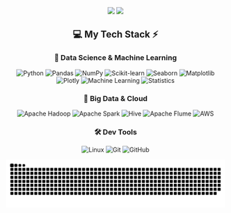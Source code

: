 <div align="center">
  <img src="https://github-readme-stats.vercel.app/api?username=AJSuryaA&theme=aura&hide_border=true&include_all_commits=true&count_private=true" width="55%" />
  <img src="https://github-readme-stats.vercel.app/api/top-langs/?username=AJSuryaA&theme=aura&hide_border=true&include_all_commits=true&count_private=true&layout=compact" width="36%" /> </br>
</div>
<div align="center">

## 💻 My Tech Stack ⚡

### 🚀 Data Science & Machine Learning  
![Python](https://img.shields.io/badge/Python-%233776AB.svg?style=for-the-badge&logo=python&logoColor=white)
![Pandas](https://img.shields.io/badge/Pandas-%23150458.svg?style=for-the-badge&logo=pandas&logoColor=white)
![NumPy](https://img.shields.io/badge/NumPy-%23013243.svg?style=for-the-badge&logo=numpy&logoColor=white)
![Scikit-learn](https://img.shields.io/badge/Scikit--learn-F7931E.svg?style=for-the-badge&logo=scikit-learn&logoColor=white)
![Seaborn](https://img.shields.io/badge/Seaborn-3776AB.svg?style=for-the-badge&logoColor=white)
![Matplotlib](https://img.shields.io/badge/Matplotlib-11557C.svg?style=for-the-badge&logo=matplotlib&logoColor=white)
![Plotly](https://img.shields.io/badge/Plotly-3F4F75.svg?style=for-the-badge&logo=plotly&logoColor=white)
![Machine Learning](https://img.shields.io/badge/Machine%20Learning-009688.svg?style=for-the-badge&logo=fastapi&logoColor=white)
![Statistics](https://img.shields.io/badge/Statistics-FF5722.svg?style=for-the-badge&logo=rstudio&logoColor=white)

### 💾 Big Data & Cloud  
![Apache Hadoop](https://img.shields.io/badge/Hadoop-66CCFF.svg?style=for-the-badge&logo=apache&logoColor=black)
![Apache Spark](https://img.shields.io/badge/Spark-FD4C00.svg?style=for-the-badge&logo=apachespark&logoColor=white)
![Hive](https://img.shields.io/badge/Hive-FFC107.svg?style=for-the-badge&logo=apachehive&logoColor=black)
![Apache Flume](https://img.shields.io/badge/Apache%20Flume-4D2C91.svg?style=for-the-badge&logo=apache&logoColor=white)
![AWS](https://img.shields.io/badge/AWS-232F3E.svg?style=for-the-badge&logo=amazon-aws&logoColor=white)

### 🛠️ Dev Tools  
![Linux](https://img.shields.io/badge/Linux-FCC624.svg?style=for-the-badge&logo=linux&logoColor=black)
![Git](https://img.shields.io/badge/Git-F05033.svg?style=for-the-badge&logo=git&logoColor=white)
![GitHub](https://img.shields.io/badge/GitHub-100000.svg?style=for-the-badge&logo=github&logoColor=white)

</div>

![GitHub Snake](https://github.com/AJSuryaA/AJSuryaA/blob/output/github-snake-dark.svg)
